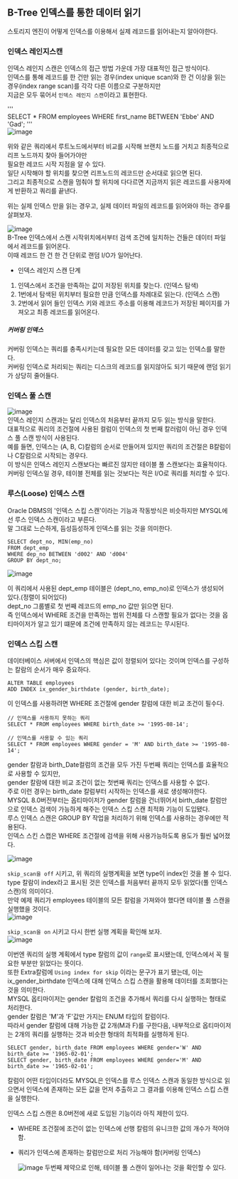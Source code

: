 ## B-Tree 인덱스를 통한 데이터 읽기
스토리지 엔진이 어떻게 인덱스를 이용해서 실제 레코드를 읽어내는지 알아야한다.  

### 인덱스 레인지스캔
인덱스 레인지 스캔은 인덱스의 접근 방법 가운데 가장 대표적인 접근 방식이다.  
인덱스를 통해 레코드를 한 건만 읽는 경우(index unique scan)와 한 건 이상을 읽는 경우(index range scan)를 각각 다른 이름으로 구분하지만  
지금은 모두 묶어서 `인덱스 레인지 스캔`이라고 표현한다.  

'''  
SELECT * FROM employees WHERE first_name BETWEEN 'Ebbe' AND 'Gad';
'''  
![image](https://github.com/RealMySQL-Study/REAL_MYSQL_STUDY/assets/67637716/f1eb3995-2b08-4b53-8b41-fe3a5530a6c4)  

위와 같은 쿼리에서 루트노드에서부터 비교를 시작해 브랜치 노드를 거치고 최종적으로 리프 노드까지 찾아 들어가야만  
필요한 레코드 시작 지점을 알 수 있다.  
일단 시작해야 할 위치를 찾으면 리프노드의 레코드만 순서대로 읽으면 된다.  
그리고 최종적으로 스캔을 멈춰야 할 위치에 다다르면 지금까지 읽은 레코드를 사용자에게 반환하고 쿼리를 끝낸다.  

위는 실제 인덱스 만을 읽는 경우고, 실제 데이터 파일의 레코드를 읽어와야 하는 경우를 살펴보자.  

![image](https://github.com/RealMySQL-Study/REAL_MYSQL_STUDY/assets/67637716/a6183942-f942-45df-9852-e4405404715d)  
B-Tree 인덱스에서 스캔 시작위치에서부터 검색 조건에 일치하는 건들은 데이터 파일에서 레코드를 읽어온다.  
이때 레코드 한 건 한 건 단위로 랜덤 I/O가 일어난다.  

* 인덱스 레인지 스캔 단계
1. 인덱스에서 조건을 만족하는 값이 저장된 위치를 찾는다. (인덱스 탐색)
2. 1번에서 탐색된 위치부터 필요한 만큼 인덱스를 차례대로 읽는다. (인덱스 스캔)
3. 2번에서 읽어 들인 인덱스 키와 레코드 주소를 이용해 레코드가 저장된 페이지를 가져오고 최종 레코드를 읽어온다.

##### 커버링 인덱스
커버링 인덱스는 쿼리를 충족시키는데 필요한 모든 데이터를 갖고 있는 인덱스를 말한다.  
커버링 인덱스로 처리되는 쿼리는 디스크의 레코드를 읽지않아도 되기 때문에 랜덤 읽기가 상당히 줄어들다.  

### 인덱스 풀 스캔
![image](https://github.com/RealMySQL-Study/REAL_MYSQL_STUDY/assets/67637716/384d2b86-6457-43aa-9955-9fe75b4010c5)  
인덱스 레인지 스캔과는 달리 인덱스의 처음부터 끝까지 모두 읽는 방식을 말한다.  
대표적으로 쿼리의 조건절에 사용된 컬럼이 인덱스의 첫 번째 칼러럼이 아닌 경우 인덱스 풀 스캔 방식이 사용된다.  
예를 들면, 인덱스는 (A, B, C)칼럼의 순서로 만들어져 있지만 쿼리의 조건절은 B칼럼이나 C칼럼으로 시작되는 경우다.  
이 방식은 인덱스 레인지 스캔보다는 빠르진 않지만 테이블 풀 스캔보다는 효율적이다.  
커버링 인덱스일 경우, 테이블 전체를 읽는 것보다는 적은 I/O로 쿼리를 처리할 수 있다.  

### 루스(Loose) 인덱스 스캔
Oracle DBMS의 '인덱스 스킵 스캔'이라는 기능과 작동방식은 비슷하지만 MYSQL에선 루스 인덱스 스캔이라고 부른다.  
말 그대로 느슨하게, 듬성듬성하게 인덱스를 읽는 것을 의미한다.  
```
SELECT dept_no, MIN(emp_no)
FROM dept_emp
WHERE dep_no BETWEEN 'd002' AND 'd004'
GROUP BY dept_no;
```  
![image](https://github.com/RealMySQL-Study/REAL_MYSQL_STUDY/assets/67637716/742ea57b-f74f-4f5d-8c63-4e5cfce76225)  

이 쿼리에서 사용된 dept_emp 테이블은 (dept_no, emp_no)로 인덱스가 생성되어 있다.(정렬이 되어있다)  
dept_no 그룹별로 첫 번째 레코드의 emp_no 값만 읽으면 된다.  
즉 인덱스에서 WHERE 조건을 만족하는 범위 전체를 다 스캔할 필요가 없다는 것을 옵티마이저가 알고 있기 떄문에 조건에 만족하지 않는 레코드는 무시된다.  

### 인덱스 스킵 스캔 
데이터베이스 서버에서 인덱스의 핵심은 값이 정렬되어 있다는 것이며 인덱스를 구성하는 칼람의 순서가 매우 중요하다.  
```
ALTER TABLE employees
ADD INDEX ix_gender_birthdate (gender, birth_date);
```
이 인덱스를 사용하려면 WHERE 조건절에 gender 칼럼에 대한 비교 조건이 필수다.  
```
// 인덱스를 사용하지 못하는 쿼리
SELECT * FROM employees WHERE birth_date >= '1995-08-14';

// 인덱스를 사용할 수 있는 쿼리
SELECT * FROM employees WHERE gender = 'M' AND birth_date >= '1995-08-14';
```
gender 칼람과 birth_Date컬럼의 조건을 모두 가진 두번째 쿼리는 인덱스를 효율적으로 사용할 수 있지만,  
gender 칼람에 대한 비교 조건이 없는 첫번째 쿼리는 인덱스를 사용할 수 없다.  
주로 이런 경우는 birth_date 칼럼부터 시작하는 인덱스를 새로 생성해야한다.  
MYSQL 8.0버전부터는 옵티마이저가 gender 칼럼을 건너뛰어서 birth_date 칼럼만으로 인덱스 검색이 가능하게 해주는 인덱스 스킵 스캔 최적화 기능이 도입됐다.  
루스 인덱스 스캔은 GROUP BY 작업을 처리하기 위해 인덱스를 사용하는 경우에만 적용된다.  
인덱스 스킨 스캡은 WHERE 조건절에 검색을 위해 사용가능하도록 용도가 훨씬 넓어졌다.  

![image](https://github.com/RealMySQL-Study/REAL_MYSQL_STUDY/assets/67637716/5c379d8e-cee9-4f17-a582-9571ac3f31f5)  

`skip_scan을 off` 시키고, 위 쿼리의 실행계획을 보면 type이 index인 것을 볼 수 있다.  
type 칼람이 index라고 표시된 것은 인덱스를 처음부터 끝까지 모두 읽었다(풀 인덱스 스캔)의 의미이다.  
만약 예제 쿼리가 employees 테이블의 모든 칼럼을 가져와야 했다면 테이블 풀 스캔을 실행했을 것이다.  
![image](https://github.com/RealMySQL-Study/REAL_MYSQL_STUDY/assets/67637716/15f412c2-39eb-4476-a822-6455362852e1)  

`skip_scan을 on` 시키고 다시 한번 실행 계획을 확인해 보자.  
![image](https://github.com/RealMySQL-Study/REAL_MYSQL_STUDY/assets/67637716/d4cc4893-8de4-4f87-b20a-73f1ae556fcb)  


이번엔 쿼리의 실행 계획에서 type 칼럼의 값이 `range`로 표시됐는데, 인덱스에서 꼭 필요한 부분만 읽었다는 뜻이다.  
또한 Extra칼럼에 `Using index for skip` 이라는 문구가 표기 됐는데, 이는 ix_gender_birthdate 인덱스에 대해 인덱스 스킵 스캔을 활용해 데이터를 조회했다는 것을 의미한다.  
MYSQL 옵티마이저는 gender 칼럼의 조건을 추가해서 쿼리를 다시 실행하는 형태로 처리한다.  
gender 칼럼은 'M'과 'F'값만 가지는 ENUM 타입의 칼럼이다.  
따라서 gender 칼럼에 대해 가능한 값 2개(M과 F)를 구한다음, 내부적으로 옵티마이저는 2개의 쿼리를 실행하는 것과 비슷한 형태의 최적화를 실행하게 된다.  
```
SELECT gender, birth_date FROM employees WHERE gender='W' AND birth_date >= '1965-02-01';
SELECT gender, birth_date FROM employees WHERE gender='M' AND birth_date >= '1965-02-01';
```

칼럼이 어떤 타입이더라도 MYSQL은 인덱스를 루스 인덱스 스캔과 동일한 방식으로 읽으면서 인덱스에 존재하는 모든 값을 먼저 추출하고 그 결과를 이용해 인덱스 스킵 스캔을 실행한다.  

인덱스 스킵 스캔은 8.0버전에 새로 도입된 기능이라 아직 제한이 있다.  
* WHERE 조건절에 조건이 없는 인덱스에 선행 칼럼의 유니크한 값의 개수가 적어야함.
* 쿼리가 인덱스에 존재하는 칼럼만으로 처리 가능해야 함(커버링 인덱스)

  ![image](https://github.com/RealMySQL-Study/REAL_MYSQL_STUDY/assets/67637716/5e900bed-b335-4474-b668-93465de8052a)
  두번째 제약으로 인해, 테이블 풀 스캔이 일어나는 것을 확인할 수 있다.

  










 
